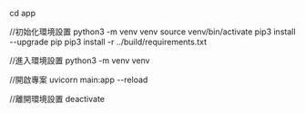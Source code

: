 cd app

//初始化環境設置
python3 -m venv venv
source venv/bin/activate
pip3 install --upgrade pip
pip3 install -r ../build/requirements.txt

//進入環境設置
python3 -m venv venv

//開啟專案
uvicorn main:app --reload

//離開環境設置
deactivate